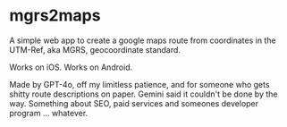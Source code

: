 # mgrs2maps
A simple web app to create a google maps route from coordinates in the UTM-Ref, aka MGRS, geocoordinate standard.

Works on iOS.
Works on Android. 

Made by GPT-4o, off my limitless patience, and for someone who gets shitty route descriptions on paper.
Gemini said it couldn't be done by the way. Something about SEO, paid services and someones developer program ... whatever.

